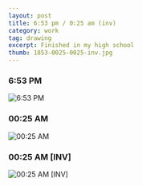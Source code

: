 ```yaml
---
layout: post
title: 6:53 pm / 0:25 am (inv)
category: work
tag: drawing
excerpt: Finished in my high school
thumb: 1853-0025-0025-inv.jpg
---
```


<h3>6:53 PM</h3>
<p><img src="{{ site.data.var.file }}/work/0653-pm.jpg" alt="6:53 PM"></p>

<h3>00:25 AM</h3>
<p><img src="{{ site.data.var.file }}/work/0025-am.jpg" alt="00:25 AM"></p>

<h3>00:25 AM [INV]</h3>
<p><img src="{{ site.data.var.file }}/work/0025-am-inv.jpg" alt="00:25 AM [INV]"></p>
